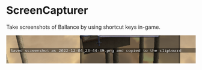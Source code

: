 # ScreenCapturer

Take screenshots of Ballance by using shortcut keys in-game.

![Screenshot](screenshot.png)
